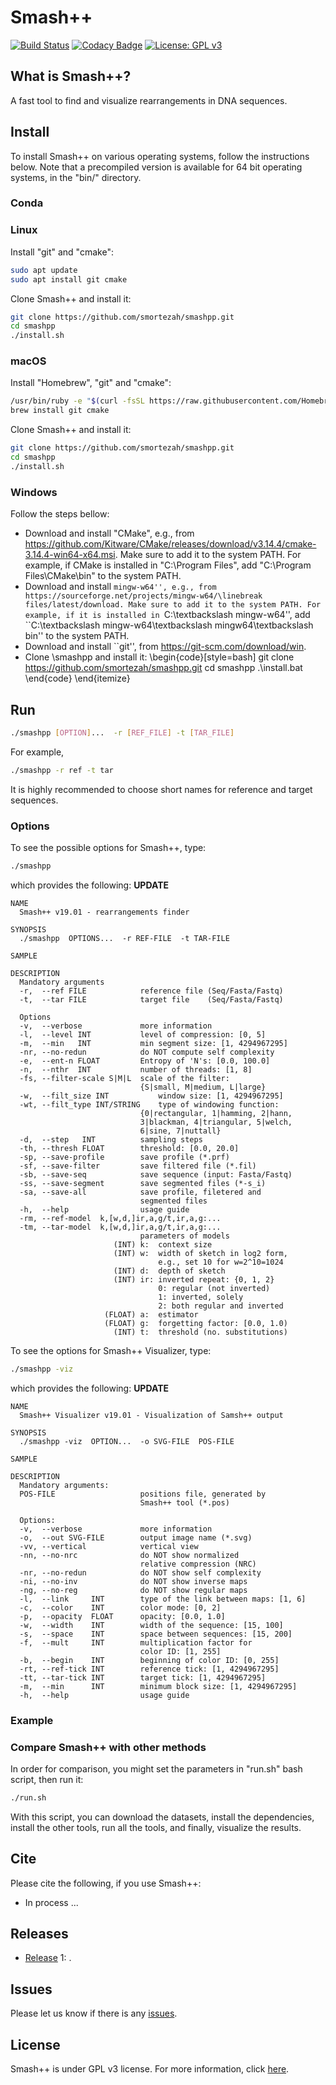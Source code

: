 # Smash++

[![Build Status](https://travis-ci.com/smortezah/smashpp.svg?token=EWxsPpL9t9UvE93uKjH5&branch=master)](https://travis-ci.com/smortezah/smashpp)
[![Codacy Badge](https://api.codacy.com/project/badge/Grade/028cee56c77046dea4bc870237aae46a)](https://www.codacy.com?utm_source=github.com&amp;utm_medium=referral&amp;utm_content=smortezah/smashpp&amp;utm_campaign=Badge_Grade)
[![License: GPL v3](https://img.shields.io/badge/License-GPL%20v3-blue.svg)](LICENSE)

## What is Smash++?
A fast tool to find and visualize rearrangements in DNA sequences.

## Install
To install Smash++ on various operating systems, follow the instructions below. Note that a precompiled version is available for 64 bit operating systems, in the "bin/" directory.

### Conda


### Linux
Install "git" and "cmake":
```bash
sudo apt update
sudo apt install git cmake
```

Clone Smash++ and install it:
```bash
git clone https://github.com/smortezah/smashpp.git
cd smashpp
./install.sh
```

### macOS
Install "Homebrew", "git" and "cmake":
```bash
/usr/bin/ruby -e "$(curl -fsSL https://raw.githubusercontent.com/Homebrew/install/master/install)"
brew install git cmake
```

Clone Smash++ and install it:
```bash
git clone https://github.com/smortezah/smashpp.git
cd smashpp
./install.sh
```

### Windows
Follow the steps bellow:
* Download and install "CMake", e.g., from https://github.com/Kitware/CMake/releases/download/v3.14.4/cmake-3.14.4-win64-x64.msi. Make sure to add it to the system PATH. For example, if CMake is installed in "C:\Program Files", add "C:\Program Files\CMake\bin" to the system PATH.
* Download and install ``mingw-w64'', e.g., from https://sourceforge.net/projects/mingw-w64/\linebreak files/latest/download. Make sure to add it to the system PATH. For example, if it is installed in ``C:\textbackslash mingw-w64'', add ``C:\textbackslash mingw-w64\textbackslash mingw64\textbackslash bin'' to the system PATH.
* Download and install ``git'', from https://git-scm.com/download/win.
* Clone \smashpp and install it:
  \begin{code}[style=bash]
  git clone https://github.com/smortezah/smashpp.git
  cd smashpp
  .\install.bat
  \end{code}
\end{itemize}

## Run
```bash
./smashpp [OPTION]...  -r [REF_FILE] -t [TAR_FILE]
```
For example,
```bash
./smashpp -r ref -t tar
```
It is highly recommended to choose short names for reference and target 
sequences.

### Options
To see the possible options for Smash++, type:
```bash
./smashpp
```
which provides the following: **UPDATE** <!-- todo -->
```text
NAME
  Smash++ v19.01 - rearrangements finder

SYNOPSIS
  ./smashpp  OPTIONS...  -r REF-FILE  -t TAR-FILE

SAMPLE

DESCRIPTION
  Mandatory arguments
  -r,  --ref FILE            reference file (Seq/Fasta/Fastq)
  -t,  --tar FILE            target file    (Seq/Fasta/Fastq)

  Options
  -v,  --verbose             more information
  -l,  --level INT           level of compression: [0, 5]
  -m,  --min   INT           min segment size: [1, 4294967295]
  -nr, --no-redun            do NOT compute self complexity
  -e,  --ent-n FLOAT         Entropy of 'N's: [0.0, 100.0]
  -n,  --nthr  INT           number of threads: [1, 8]
  -fs, --filter-scale S|M|L  scale of the filter:
                             {S|small, M|medium, L|large}
  -w,  --filt_size INT           window size: [1, 4294967295]
  -wt, --filt_type INT/STRING    type of windowing function:
                             {0|rectangular, 1|hamming, 2|hann,
                             3|blackman, 4|triangular, 5|welch,
                             6|sine, 7|nuttall}
  -d,  --step   INT          sampling steps
  -th, --thresh FLOAT        threshold: [0.0, 20.0]
  -sp, --save-profile        save profile (*.prf)
  -sf, --save-filter         save filtered file (*.fil)
  -sb, --save-seq            save sequence (input: Fasta/Fastq)
  -ss, --save-segment        save segmented files (*-s_i)
  -sa, --save-all            save profile, filetered and
                             segmented files
  -h,  --help                usage guide
  -rm, --ref-model  k,[w,d,]ir,a,g/t,ir,a,g:...
  -tm, --tar-model  k,[w,d,]ir,a,g/t,ir,a,g:...
                             parameters of models
                       (INT) k:  context size
                       (INT) w:  width of sketch in log2 form,
                                 e.g., set 10 for w=2^10=1024
                       (INT) d:  depth of sketch
                       (INT) ir: inverted repeat: {0, 1, 2}
                                 0: regular (not inverted)
                                 1: inverted, solely
                                 2: both regular and inverted
                     (FLOAT) a:  estimator
                     (FLOAT) g:  forgetting factor: [0.0, 1.0)
                       (INT) t:  threshold (no. substitutions)
```

To see the options for Smash++ Visualizer, type:
```bash
./smashpp -viz
```
which provides the following: **UPDATE** <!-- todo -->
```text
NAME
  Smash++ Visualizer v19.01 - Visualization of Samsh++ output

SYNOPSIS
  ./smashpp -viz  OPTION...  -o SVG-FILE  POS-FILE

SAMPLE

DESCRIPTION
  Mandatory arguments:
  POS-FILE                   positions file, generated by
                             Smash++ tool (*.pos)

  Options:
  -v,  --verbose             more information
  -o,  --out SVG-FILE        output image name (*.svg)
  -vv, --vertical            vertical view
  -nn, --no-nrc              do NOT show normalized
                             relative compression (NRC)
  -nr, --no-redun            do NOT show self complexity
  -ni, --no-inv              do NOT show inverse maps
  -ng, --no-reg              do NOT show regular maps
  -l,  --link     INT        type of the link between maps: [1, 6]
  -c,  --color    INT        color mode: [0, 2]
  -p,  --opacity  FLOAT      opacity: [0.0, 1.0]
  -w,  --width    INT        width of the sequence: [15, 100]
  -s,  --space    INT        space between sequences: [15, 200]
  -f,  --mult     INT        multiplication factor for
                             color ID: [1, 255]
  -b,  --begin    INT        beginning of color ID: [0, 255]
  -rt, --ref-tick INT        reference tick: [1, 4294967295]
  -tt, --tar-tick INT        target tick: [1, 4294967295]
  -m,  --min      INT        minimum block size: [1, 4294967295]
  -h,  --help                usage guide
```

### Example

### Compare Smash++ with other methods
In order for comparison, you might set the parameters in 
"run.sh" bash script, then run it:
```bash
./run.sh
```
With this script, you can download the datasets, install the dependencies, 
install the other tools, run all the tools, and finally, visualize the results.

## Cite
Please cite the following, if you use Smash++:
* In process ...

## Releases
* [Release](https://github.com/smortezah/smashpp/releases) 1: .

## Issues
Please let us know if there is any 
[issues](https://github.com/smortezah/smashpp/issues).

## License
Smash++ is under GPL v3 license. For more information, click 
[here](http://www.gnu.org/licenses/gpl-3.0.html).